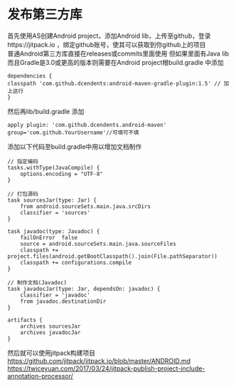 # 发布第三方库
首先使用AS创建Android project，添加Android lib，上传至github，登录https://jitpack.io ，绑定github账号，使其可以获取到你github上的项目  
普通Android第三方库直接在releases或commits里面使用
但如果里面有Java lib而且Gradle是3.0或更高的版本则需要在Android project根build.gradle 中添加
```
dependencies {
classpath 'com.github.dcendents:android-maven-gradle-plugin:1.5' // 加上这行
}
```
然后再lib/build.gradle
添加
```
apply plugin: 'com.github.dcendents.android-maven'  
group='com.github.YourUsername'//可填可不填
```
添加以下代码至build.gradle中用以增加文档制作
```
// 指定编码
tasks.withType(JavaCompile) {
    options.encoding = "UTF-8"
}

// 打包源码
task sourcesJar(type: Jar) {
    from android.sourceSets.main.java.srcDirs
    classifier = 'sources'
}

task javadoc(type: Javadoc) {
    failOnError  false
    source = android.sourceSets.main.java.sourceFiles
    classpath += project.files(android.getBootClasspath().join(File.pathSeparator))
    classpath += configurations.compile
}

// 制作文档(Javadoc)
task javadocJar(type: Jar, dependsOn: javadoc) {
    classifier = 'javadoc'
    from javadoc.destinationDir
}

artifacts {
    archives sourcesJar
    archives javadocJar
}
```
然后就可以使用jitpack构建项目  
https://github.com/jitpack/jitpack.io/blob/master/ANDROID.md  
https://twiceyuan.com/2017/03/24/jitpack-publish-project-include-annotation-processor/